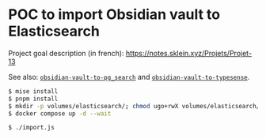 # POC to import Obsidian vault to Elasticsearch

Project goal description (in french): https://notes.sklein.xyz/Projets/Projet-13

See also: [`obsidian-vault-to-pg_search`](https://github.com/stephane-klein/obsidian-vault-to-pg_search) and [`obsidian-vault-to-typesense`](https://github.com/stephane-klein/obsidian-vault-to-typesense).

```sh
$ mise install
$ pnpm install
$ mkdir -p volumes/elasticsearch/; chmod ugo+rwX volumes/elasticsearch/
$ docker compose up -d --wait
```

```sh
$ ./import.js
```
